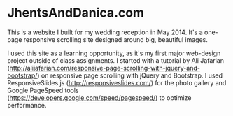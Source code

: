 JhentsAndDanica.com
========================

This is a website I built for my wedding reception in May 2014. It's a one-page responsive scrolling site designed around big, beautiful images.

I used this site as a learning opportunity, as it's my first major web-design project outside of class assignments. I started with a tutorial by Ali Jafarian (http://alijafarian.com/responsive-page-scrolling-with-jquery-and-bootstrap/) on responsive page scrolling with jQuery and Bootstrap. I used ResponsiveSlides.js (http://responsiveslides.com/) for the photo gallery and Google PageSpeed tools (https://developers.google.com/speed/pagespeed/) to optimize performance.
